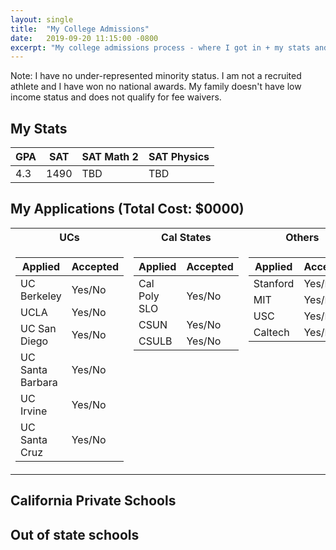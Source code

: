 ```yaml
---
layout: single
title:  "My College Admissions"
date:   2019-09-20 11:15:00 -0800
excerpt: "My college admissions process - where I got in + my stats and essays."
---
```

Note: I have no under-represented minority status. I am not a recruited athlete and I have won no national awards. My family doesn't have low income status and does not qualify for fee waivers.


## My Stats

| GPA | SAT  | SAT Math 2 | SAT Physics |
|-----|------|------------|-------------|
| 4.3 | 1490 |    TBD     |     TBD     |


## My Applications (Total Cost: $0000)

<table width="100%">
<tr><th>UCs</th><th>Cal States</th><th>Others</th></tr>
<tr width="100%">

<td markdown="1" style="vertical-align:top">

| Applied          | Accepted |
|------------------|----------|
| UC Berkeley      | Yes/No   |
| UCLA             | Yes/No   |
| UC San Diego     | Yes/No   |
| UC Santa Barbara | Yes/No   |
| UC Irvine        | Yes/No   |
| UC Santa Cruz    | Yes/No   |

</td>

<td markdown="1" style="vertical-align:top">

| Applied      | Accepted |
|--------------|----------|
| Cal Poly SLO | Yes/No   |
| CSUN         | Yes/No   |
| CSULB        | Yes/No   |

</td>

<td markdown="1" style="vertical-align:top">

| Applied  | Accepted |
|----------|----------|
| Stanford | Yes/No   |
| MIT      | Yes/No   |
| USC      | Yes/No   |
| Caltech  | Yes/No   |

</td>

</tr>
</table>

## California Private Schools

## Out of state schools
